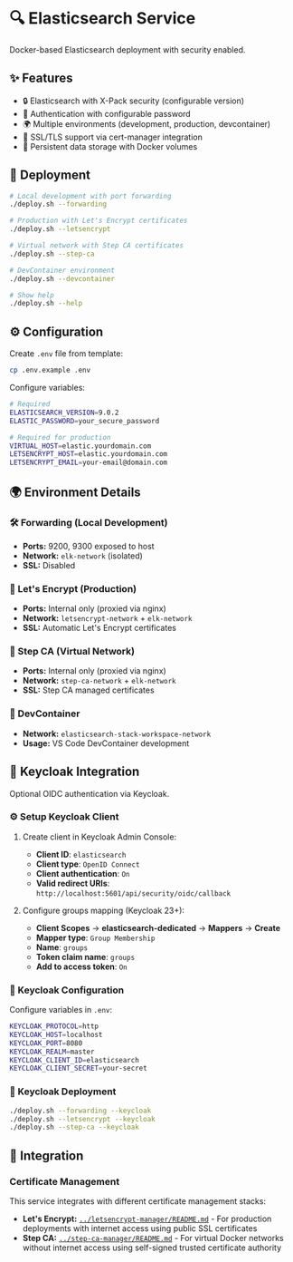 # 🔍 Elasticsearch Service

Docker-based Elasticsearch deployment with security enabled.

## ✨ Features

- 🔒 Elasticsearch with X-Pack security (configurable version)
- 🔑 Authentication with configurable password
- 🌍 Multiple environments (development, production, devcontainer)
- 🔐 SSL/TLS support via cert-manager integration
- 💾 Persistent data storage with Docker volumes

## 🚀 Deployment

```sh
# Local development with port forwarding
./deploy.sh --forwarding

# Production with Let's Encrypt certificates
./deploy.sh --letsencrypt

# Virtual network with Step CA certificates
./deploy.sh --step-ca

# DevContainer environment
./deploy.sh --devcontainer

# Show help
./deploy.sh --help
```

## ⚙️ Configuration

Create `.env` file from template:

```sh
cp .env.example .env
```

Configure variables:

```sh
# Required
ELASTICSEARCH_VERSION=9.0.2
ELASTIC_PASSWORD=your_secure_password

# Required for production
VIRTUAL_HOST=elastic.yourdomain.com
LETSENCRYPT_HOST=elastic.yourdomain.com
LETSENCRYPT_EMAIL=your-email@domain.com
```

## 🌍 Environment Details

### 🛠️ Forwarding (Local Development)

- **Ports:** 9200, 9300 exposed to host
- **Network:** `elk-network` (isolated)
- **SSL:** Disabled

### 🔐 Let's Encrypt (Production)

- **Ports:** Internal only (proxied via nginx)
- **Network:** `letsencrypt-network` + `elk-network`
- **SSL:** Automatic Let's Encrypt certificates

### 🏢 Step CA (Virtual Network)

- **Ports:** Internal only (proxied via nginx)
- **Network:** `step-ca-network` + `elk-network`
- **SSL:** Step CA managed certificates

### 🐳 DevContainer

- **Network:** `elasticsearch-stack-workspace-network`
- **Usage:** VS Code DevContainer development

## 🔐 Keycloak Integration

Optional OIDC authentication via Keycloak.

### ⚙️ Setup Keycloak Client

1. Create client in Keycloak Admin Console:
   - **Client ID**: `elasticsearch`
   - **Client type**: `OpenID Connect`
   - **Client authentication**: `On`
   - **Valid redirect URIs**: `http://localhost:5601/api/security/oidc/callback`

2. Configure groups mapping (Keycloak 23+):
   - **Client Scopes** → **elasticsearch-dedicated** → **Mappers** → **Create**
   - **Mapper type**: `Group Membership`
   - **Name**: `groups`
   - **Token claim name**: `groups`
   - **Add to access token**: `On`

### 🔧 Keycloak Configuration

Configure variables in `.env`:

```bash
KEYCLOAK_PROTOCOL=http
KEYCLOAK_HOST=localhost
KEYCLOAK_PORT=8080
KEYCLOAK_REALM=master
KEYCLOAK_CLIENT_ID=elasticsearch
KEYCLOAK_CLIENT_SECRET=your-secret
```

### 🚀 Keycloak Deployment

```bash
./deploy.sh --forwarding --keycloak
./deploy.sh --letsencrypt --keycloak
./deploy.sh --step-ca --keycloak
```

## 🔗 Integration

### Certificate Management

This service integrates with different certificate management stacks:

- **Let's Encrypt:** [`../letsencrypt-manager/README.md`](../letsencrypt-manager/README.md) - For production deployments with internet access using public SSL certificates
- **Step CA:** [`../step-ca-manager/README.md`](../step-ca-manager/README.md) - For virtual Docker networks without internet access using self-signed trusted certificate authority
